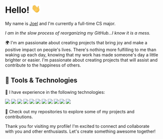 <!---
Joelg96/Joelg96 is a ✨ special ✨ repository because its `README.md` (this file) appears on your GitHub profile.
You can click the Preview link to take a look at your changes.
--->
# Hello! <img src="https://raw.githubusercontent.com/StanGirard/StanGirard/master/wave.gif" width="30px">

My name is [Joel](mailto:joelgoode96@gmial.com) and I'm currently a full-time CS major. 

_I am in the slow process of reorganizing my GitHub...I know it is a mess._

🌍 I'm am passionate about creating projects that bring joy and make a positive impact on people's lives. There's nothing more fulfilling to me than waking up each day, knowing that my work has made someone's day a little brighter or easier. I'm passionate about creating projects that will assist and contribute to the happiness of others.

## 🔧 Tools & Technologies
🚀 I have experience in the following technologies:


![](https://img.shields.io/badge/Code-Python-informational?style=flat&logo=python&logoColor=white&color=blue)
![](https://img.shields.io/badge/Code-Java-informational?style=flat&logo=Oracle&logoColor=white&color=blue)
![](https://img.shields.io/badge/Code-JavaScript-informational?style=flat&logo=javascript&logoColor=white&color=blue)
![](https://img.shields.io/badge/Code-HTML-informational?style=flat&logo=html5&logoColor=white&color=blue)
![](https://img.shields.io/badge/Code-CSS-informational?style=flat&logo=css3&logoColor=white&color=blue)
![](https://img.shields.io/badge/Library-React-informational?style=flat&logo=React&logoColor=white&color=green)
![](https://img.shields.io/badge/Framework-Bootstrap-informational?style=flat&logo=Bootstrap&logoColor=white&color=green)
![](https://img.shields.io/badge/Shell-Bash-informational?style=flat&logo=GNU&logoColor=white&color=red)
![](https://img.shields.io/badge/OS-Mac-informational?style=flat&logo=Apple&logoColor=white&color=red)
![](https://img.shields.io/badge/Editor-Visual%20Studio%20Code-informational?style=flat&logo=visual-studio-code&logoColor=white&color=red)
![](https://img.shields.io/badge/Editor-Eclipse-informational?style=flat&logo=eclipse&logoColor=white&color=red)


🌟 Check out my repositories to explore some of my projects and contributions.

Thank you for visiting my profile! I'm excited to connect and collaborate with you and other enthusiasts. Let's create something awesome together! 
